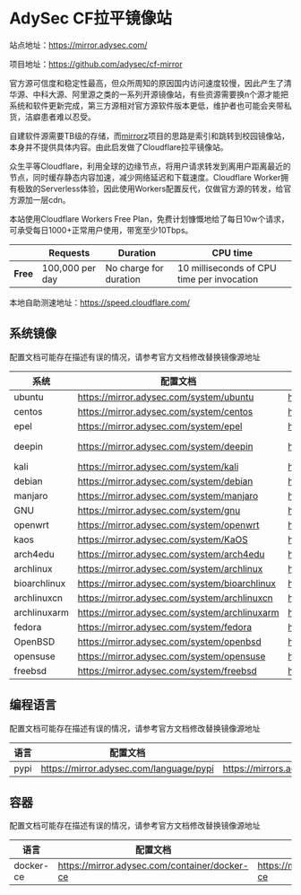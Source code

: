 # AdySec CF拉平镜像站

站点地址：<https://mirror.adysec.com/>

项目地址：<https://github.com/adysec/cf-mirror>

官方源可信度和稳定性最高，但众所周知的原因国内访问速度较慢，因此产生了清华源、中科大源、阿里源之类的一系列开源镜像站，有些资源需要换n个源才能把系统和软件更新完成，第三方源相对官方源软件版本更低，维护者也可能会夹带私货，洁癖患者难以忍受。

自建软件源需要TB级的存储，而[mirrorz](https://github.com/mirrorz-org/mirrorz)项目的思路是索引和跳转到校园镜像站，本身并不提供具体内容。由此启发做了Cloudflare拉平镜像站。

众生平等Cloudflare，利用全球的边缘节点，将用户请求转发到离用户距离最近的节点，同时缓存静态内容加速，减少网络延迟和下载速度。Cloudflare Worker拥有极致的Serverless体验，因此使用Workers配置反代，仅做官方源的转发，给官方源加一层cdn。

本站使用Cloudflare Workers Free Plan，免费计划慷慨地给了每日10w个请求，可承受每日1000+正常用户使用，带宽至少10Tbps。

|          | Requests        | Duration               | CPU time                                   |
| -------- | --------------- | ---------------------- | ------------------------------------------ |
| **Free** | 100,000 per day | No charge for duration | 10 milliseconds of CPU time per invocation |

本地自助测速地址：https://speed.cloudflare.com/

## 系统镜像

配置文档可能存在描述有误的情况，请参考官方文档修改替换镜像源地址

| 系统         | 配置文档                                      | 下载地址                                       | 同步来源                                     |
| ------------ | --------------------------------------------- | ---------------------------------------------- | -------------------------------------------- |
| ubuntu       | https://mirror.adysec.com/system/ubuntu       | https://mirrors.adysec.com/system/ubuntu       | http://de.archive.ubuntu.com/ubuntu/ubuntu   |
| centos       | https://mirror.adysec.com/system/centos       | https://mirrors.adysec.com/system/centos       | http://mirror.webhostingghana.com/centos     |
| epel         | https://mirror.adysec.com/system/epel         | https://mirrors.adysec.com/system/epel         | http://mirrors.kernel.org/fedora-epel        |
| deepin       | https://mirror.adysec.com/system/deepin       | https://mirrors.adysec.com/system/deepin       | https://community-packages.deepin.com/deepin |
| kali         | https://mirror.adysec.com/system/kali         | https://mirrors.adysec.com/system/kali         | http://http.kali.org/kali                    |
| debian       | https://mirror.adysec.com/system/debian       | https://mirrors.adysec.com/system/debian       | http://ftp.debian.org/debian                 |
| manjaro      | https://mirror.adysec.com/system/manjaro      | https://mirrors.adysec.com/system/manjaro      | http://ftp.tsukuba.wide.ad.jp/manjaro        |
| GNU          | https://mirror.adysec.com/system/gnu          | https://mirrors.adysec.com/system/gnu          | https://lists.gnu.org/archive/html           |
| openwrt      | https://mirror.adysec.com/system/openwrt      | https://mirrors.adysec.com/system/openwrt      | https://archive.openwrt.org                  |
| kaos         | https://mirror.adysec.com/system/KaOS         | https://mirrors.adysec.com/system/KaOS         | https://ca.kaosx.cf                          |
| arch4edu     | https://mirror.adysec.com/system/arch4edu     | https://mirrors.adysec.com/system/arch4edu     | https://arch4edu.org                         |
| archlinux    | https://mirror.adysec.com/system/archlinux    | https://mirrors.adysec.com/system/archlinux    | https://mirror.pkgbuild.com                  |
| bioarchlinux | https://mirror.adysec.com/system/bioarchlinux | https://mirrors.adysec.com/system/bioarchlinux | https://repo.bioarchlinux.org                |
| archlinuxcn  | https://mirror.adysec.com/system/archlinuxcn  | https://mirrors.adysec.com/system/archlinuxcn  | https://repo.archlinuxcn.org                 |
| archlinuxarm | https://mirror.adysec.com/system/archlinuxarm | https://mirrors.adysec.com/system/archlinuxarm | http://dk.mirror.archlinuxarm.org            |
| fedora       | https://mirror.adysec.com/system/fedora       | https://mirrors.adysec.com/system/fedora       | https://ap.edge.kernel.org/fedora            |
| OpenBSD      | https://mirror.adysec.com/system/openbsd      | https://mirrors.adysec.com/system/OpenBSD      | https://cdn.openbsd.org/pub/OpenBSD          |
| opensuse     | https://mirror.adysec.com/system/opensuse     | https://mirrors.adysec.com/system/opensuse     | http://download.opensuse.org                 |
| freebsd      | https://mirror.adysec.com/system/freebsd      | https://mirrors.adysec.com/system/freebsd      | https://download.freebsd.org                 |

## 编程语言

配置文档可能存在描述有误的情况，请参考官方文档修改替换镜像源地址

| 语言 | 配置文档                                | 下载地址                                 | 同步来源                |
| ---- | --------------------------------------- | ---------------------------------------- | ----------------------- |
| pypi | https://mirror.adysec.com/language/pypi | https://mirrors.adysec.com/language/pypi | https://pypi.org/simple |

## 容器

配置文档可能存在描述有误的情况，请参考官方文档修改替换镜像源地址

| 语言      | 配置文档                                      | 下载地址                                       | 同步来源                     |
| --------- | --------------------------------------------- | ---------------------------------------------- | ---------------------------- |
| docker-ce | https://mirror.adysec.com/container/docker-ce | https://mirrors.adysec.com/container/docker-ce | https://download.docker.com/ |
